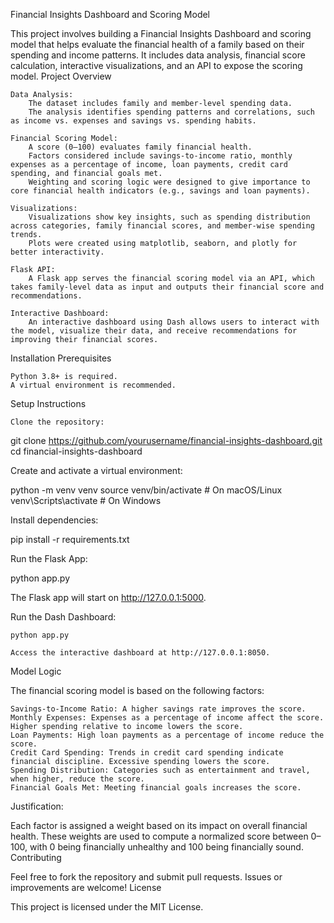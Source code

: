 Financial Insights Dashboard and Scoring Model

This project involves building a Financial Insights Dashboard and scoring model that helps evaluate the financial health of a family based on their spending and income patterns. It includes data analysis, financial score calculation, interactive visualizations, and an API to expose the scoring model.
Project Overview

    Data Analysis:
        The dataset includes family and member-level spending data.
        The analysis identifies spending patterns and correlations, such as income vs. expenses and savings vs. spending habits.

    Financial Scoring Model:
        A score (0–100) evaluates family financial health.
        Factors considered include savings-to-income ratio, monthly expenses as a percentage of income, loan payments, credit card spending, and financial goals met.
        Weighting and scoring logic were designed to give importance to core financial health indicators (e.g., savings and loan payments).

    Visualizations:
        Visualizations show key insights, such as spending distribution across categories, family financial scores, and member-wise spending trends.
        Plots were created using matplotlib, seaborn, and plotly for better interactivity.

    Flask API:
        A Flask app serves the financial scoring model via an API, which takes family-level data as input and outputs their financial score and recommendations.

    Interactive Dashboard:
        An interactive dashboard using Dash allows users to interact with the model, visualize their data, and receive recommendations for improving their financial scores.

Installation
Prerequisites

    Python 3.8+ is required.
    A virtual environment is recommended.

Setup Instructions

    Clone the repository:

git clone https://github.com/yourusername/financial-insights-dashboard.git
cd financial-insights-dashboard

Create and activate a virtual environment:

python -m venv venv
source venv/bin/activate  # On macOS/Linux
venv\Scripts\activate     # On Windows

Install dependencies:

pip install -r requirements.txt

Run the Flask App:

python app.py

The Flask app will start on http://127.0.0.1:5000.

Run the Dash Dashboard:

    python app.py

    Access the interactive dashboard at http://127.0.0.1:8050.

Model Logic

The financial scoring model is based on the following factors:

    Savings-to-Income Ratio: A higher savings rate improves the score.
    Monthly Expenses: Expenses as a percentage of income affect the score. Higher spending relative to income lowers the score.
    Loan Payments: High loan payments as a percentage of income reduce the score.
    Credit Card Spending: Trends in credit card spending indicate financial discipline. Excessive spending lowers the score.
    Spending Distribution: Categories such as entertainment and travel, when higher, reduce the score.
    Financial Goals Met: Meeting financial goals increases the score.

Justification:

Each factor is assigned a weight based on its impact on overall financial health. These weights are used to compute a normalized score between 0–100, with 0 being financially unhealthy and 100 being financially sound.
Contributing

Feel free to fork the repository and submit pull requests. Issues or improvements are welcome!
License

This project is licensed under the MIT License.
